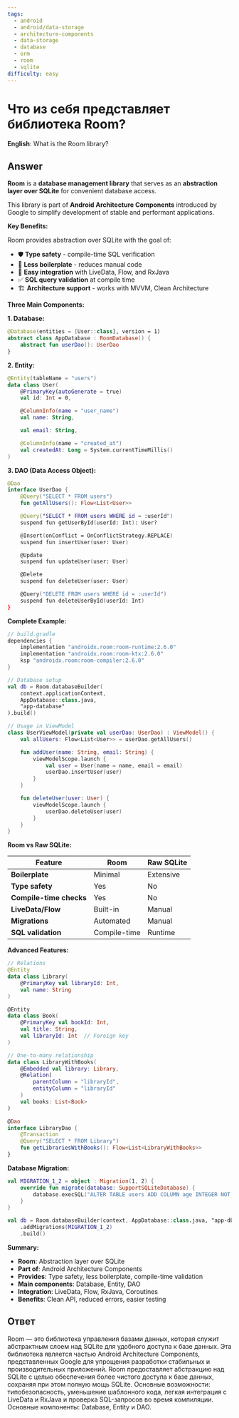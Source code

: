 ```yaml
---
tags:
  - android
  - android/data-storage
  - architecture-components
  - data-storage
  - database
  - orm
  - room
  - sqlite
difficulty: easy
---
```


# Что из себя представляет библиотека Room?

**English**: What is the Room library?

## Answer

**Room** is a **database management library** that serves as an **abstraction layer over SQLite** for convenient database access.

This library is part of **Android Architecture Components** introduced by Google to simplify development of stable and performant applications.

**Key Benefits:**

Room provides abstraction over SQLite with the goal of:
- 🛡️ **Type safety** - compile-time SQL verification
- 📝 **Less boilerplate** - reduces manual code
- 🔗 **Easy integration** with LiveData, Flow, and RxJava
- ✅ **SQL query validation** at compile time
- 🏗️ **Architecture support** - works with MVVM, Clean Architecture

**Three Main Components:**

**1. Database:**

```kotlin
@Database(entities = [User::class], version = 1)
abstract class AppDatabase : RoomDatabase() {
    abstract fun userDao(): UserDao
}
```

**2. Entity:**

```kotlin
@Entity(tableName = "users")
data class User(
    @PrimaryKey(autoGenerate = true)
    val id: Int = 0,

    @ColumnInfo(name = "user_name")
    val name: String,

    val email: String,

    @ColumnInfo(name = "created_at")
    val createdAt: Long = System.currentTimeMillis()
)
```

**3. DAO (Data Access Object):**

```kotlin
@Dao
interface UserDao {
    @Query("SELECT * FROM users")
    fun getAllUsers(): Flow<List<User>>

    @Query("SELECT * FROM users WHERE id = :userId")
    suspend fun getUserById(userId: Int): User?

    @Insert(onConflict = OnConflictStrategy.REPLACE)
    suspend fun insertUser(user: User)

    @Update
    suspend fun updateUser(user: User)

    @Delete
    suspend fun deleteUser(user: User)

    @Query("DELETE FROM users WHERE id = :userId")
    suspend fun deleteUserById(userId: Int)
}
```

**Complete Example:**

```kotlin
// build.gradle
dependencies {
    implementation "androidx.room:room-runtime:2.6.0"
    implementation "androidx.room:room-ktx:2.6.0"
    ksp "androidx.room:room-compiler:2.6.0"
}

// Database setup
val db = Room.databaseBuilder(
    context.applicationContext,
    AppDatabase::class.java,
    "app-database"
).build()

// Usage in ViewModel
class UserViewModel(private val userDao: UserDao) : ViewModel() {
    val allUsers: Flow<List<User>> = userDao.getAllUsers()

    fun addUser(name: String, email: String) {
        viewModelScope.launch {
            val user = User(name = name, email = email)
            userDao.insertUser(user)
        }
    }

    fun deleteUser(user: User) {
        viewModelScope.launch {
            userDao.deleteUser(user)
        }
    }
}
```

**Room vs Raw SQLite:**

| Feature | Room | Raw SQLite |
|---------|------|------------|
| **Boilerplate** | Minimal | Extensive |
| **Type safety** | Yes | No |
| **Compile-time checks** | Yes | No |
| **LiveData/Flow** | Built-in | Manual |
| **Migrations** | Automated | Manual |
| **SQL validation** | Compile-time | Runtime |

**Advanced Features:**

```kotlin
// Relations
@Entity
data class Library(
    @PrimaryKey val libraryId: Int,
    val name: String
)

@Entity
data class Book(
    @PrimaryKey val bookId: Int,
    val title: String,
    val libraryId: Int  // Foreign key
)

// One-to-many relationship
data class LibraryWithBooks(
    @Embedded val library: Library,
    @Relation(
        parentColumn = "libraryId",
        entityColumn = "libraryId"
    )
    val books: List<Book>
)

@Dao
interface LibraryDao {
    @Transaction
    @Query("SELECT * FROM Library")
    fun getLibrariesWithBooks(): Flow<List<LibraryWithBooks>>
}
```

**Database Migration:**

```kotlin
val MIGRATION_1_2 = object : Migration(1, 2) {
    override fun migrate(database: SupportSQLiteDatabase) {
        database.execSQL("ALTER TABLE users ADD COLUMN age INTEGER NOT NULL DEFAULT 0")
    }
}

val db = Room.databaseBuilder(context, AppDatabase::class.java, "app-db")
    .addMigrations(MIGRATION_1_2)
    .build()
```

**Summary:**

- **Room**: Abstraction layer over SQLite
- **Part of**: Android Architecture Components
- **Provides**: Type safety, less boilerplate, compile-time validation
- **Main components**: Database, Entity, DAO
- **Integration**: LiveData, Flow, RxJava, Coroutines
- **Benefits**: Clean API, reduced errors, easier testing

## Ответ

Room — это библиотека управления базами данных, которая служит абстрактным слоем над SQLite для удобного доступа к базе данных. Эта библиотека является частью Android Architecture Components, представленных Google для упрощения разработки стабильных и производительных приложений. Room предоставляет абстракцию над SQLite с целью обеспечения более чистого доступа к базе данных, сохраняя при этом полную мощь SQLite. Основные возможности: типобезопасность, уменьшение шаблонного кода, легкая интеграция с LiveData и RxJava и проверка SQL-запросов во время компиляции. Основные компоненты: Database, Entity и DAO.

